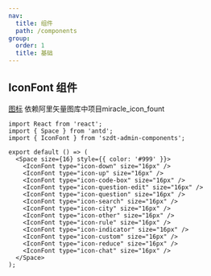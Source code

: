 ```yaml
---
nav:
  title: 组件
  path: /components
group:
  order: 1
  title: 基础
---
```


## IconFont 组件

[图标](https://www.iconfont.cn/)
依赖阿里矢量图库中项目miracle_icon_fount

```tsx
import React from 'react';
import { Space } from 'antd';
import { IconFont } from 'szdt-admin-components';

export default () => (
  <Space size={16} style={{ color: '#999' }}>
    <IconFont type="icon-down" size="16px" />
    <IconFont type="icon-up" size="16px" />
    <IconFont type="icon-code-box" size="16px" />
    <IconFont type="icon-question-edit" size="16px" />
    <IconFont type="icon-question" size="16px" />
    <IconFont type="icon-search" size="16px" />
    <IconFont type="icon-city" size="16px" />
    <IconFont type="icon-other" size="16px" />
    <IconFont type="icon-rule" size="16px" />
    <IconFont type="icon-indicator" size="16px" />
    <IconFont type="icon-custom" size="16px" />
    <IconFont type="icon-reduce" size="16px" />
    <IconFont type="icon-chat" size="16px" />
  </Space>
);
```

<API src="../../components/IconFont/index.tsx" ></API>
